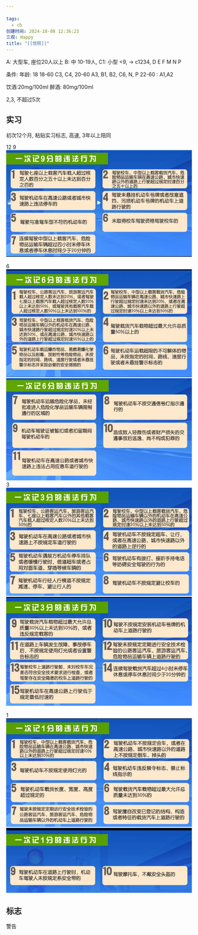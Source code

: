```yaml
---

tags:
  - cb
创建时间: 2024-10-08 12:36:23
三观: Happy
title: "[[驾照]]"
---
```

A: 大型车, 座位20人以上
B: 中 10-19人, 
C1: 小型 <9,  -> c1234,
D
E
F
M
N
P

条件: 
年龄: 
18 
18-60 C3, C4, 
20-60  A3, B1, B2, C6, N, P
22-60 : A1,A2

饮酒:20mg/100ml
醉酒: 80mg/100ml

2,3, 不超过5次

## 实习
初次12个月, 粘贴实习标志, 
高速, 3年以上陪同


12
9
![](Pasted%20image%2020241008141536.png)

6
![](Pasted%20image%2020241008141558.png)
![](Pasted%20image%2020241008141611.png)
3
![](Pasted%20image%2020241008141621.png)
![](Pasted%20image%2020241008141630.png)

1
![](Pasted%20image%2020241008141641.png)
![](Pasted%20image%2020241008141649.png)


## 标志

警告
